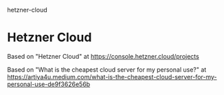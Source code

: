 hetzner-cloud
# Hetzner Cloud

Based on "Hetzner Cloud" at https://console.hetzner.cloud/projects

Based on "What is the cheapest cloud server for my personal use?" at https://artiya4u.medium.com/what-is-the-cheapest-cloud-server-for-my-personal-use-de9f3626e56b
